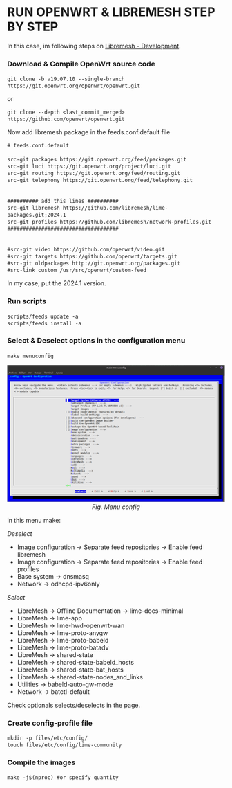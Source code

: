 # RUN OPENWRT & LIBREMESH STEP BY STEP

In this case, im following steps on [Libremesh - Development](https://libremesh.org/development.html).  

### Download & Compile OpenWrt source code

```
git clone -b v19.07.10 --single-branch https://git.openwrt.org/openwrt/openwrt.git
```
or
```
git clone --depth <last_commit_merged> https://github.com/openwrt/openwrt.git
```

Now add libremesh package in the feeds.conf.default file

```
# feeds.conf.default

src-git packages https://git.openwrt.org/feed/packages.git
src-git luci https://git.openwrt.org/project/luci.git
src-git routing https://git.openwrt.org/feed/routing.git
src-git telephony https://git.openwrt.org/feed/telephony.git


########## add this lines ##########
src-git libremesh https://github.com/libremesh/lime-packages.git;2024.1
src-git profiles https://github.com/libremesh/network-profiles.git
####################################


#src-git video https://github.com/openwrt/video.git
#src-git targets https://github.com/openwrt/targets.git
#src-git oldpackages http://git.openwrt.org/packages.git
#src-link custom /usr/src/openwrt/custom-feed
```

In my case, put the 2024.1 version.

### Run scripts

```
scripts/feeds update -a
scripts/feeds install -a
```

### Select & Deselect options in the configuration menu

```
make menuconfig
```
<p align="center">
  <img src="./img/menuconfig.png"><br>
  <em>Fig. Menu config</em>
</p>

in this menu make:

_Deselect_

- Image configuration → Separate feed repositories → Enable feed libremesh
- Image configuration → Separate feed repositories → Enable feed profiles
- Base system → dnsmasq
- Network → odhcpd-ipv6only

_Select_

- LibreMesh → Offline Documentation → lime-docs-minimal
- LibreMesh → lime-app
- LibreMesh → lime-hwd-openwrt-wan 
- LibreMesh → lime-proto-anygw
- LibreMesh → lime-proto-babeld
- LibreMesh → lime-proto-batadv
- LibreMesh → shared-state
- LibreMesh →    shared-state-babeld_hosts
- LibreMesh →    shared-state-bat_hosts
- LibreMesh →  shared-state-nodes_and_links 
- Utilities → babeld-auto-gw-mode
- Network → batctl-default

Check optionals selects/deselects in the page.


### Create config-profile file
```
mkdir -p files/etc/config/
touch files/etc/config/lime-community
```

### Compile the images
```
make -j$(nproc) #or specify quantity
```

